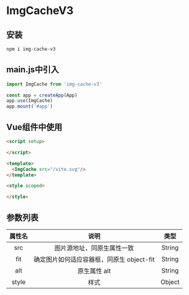 # ImgCacheV3

## 安装
```bash
npm i img-cache-v3
```

## main.js中引入

```js
import ImgCache from 'img-cache-v3'

const app = createApp(App)
app.use(ImgCache)
app.mount('#app')
```

## Vue组件中使用
```html
<script setup>

</script>

<template>
  <ImgCache src="/vite.svg"/>
</template>

<style scoped>

</style>
```

## 参数列表

| 属性名 | 说明 | 类型 |
|:---------: | :---------:| :---------: |
| src | 图片源地址，同原生属性一致 | String |
| fit | 确定图片如何适应容器框，同原生 object-fit |String|
| alt | 原生属性 alt |String|
| style | 样式 |Object|